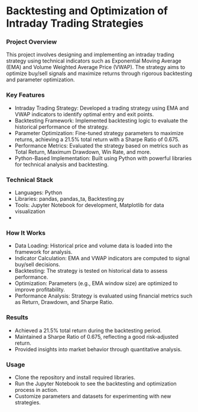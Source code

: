 # Backtesting and Optimization of Intraday Trading Strategies
 
### Project Overview
This project involves designing and implementing an intraday trading strategy using technical indicators such as Exponential Moving Average (EMA) and Volume Weighted Average Price (VWAP). The strategy aims to optimize buy/sell signals and maximize returns through rigorous backtesting and parameter optimization.

### Key Features
- Intraday Trading Strategy: Developed a trading strategy using EMA and VWAP indicators to identify optimal entry and exit points.
- Backtesting Framework: Implemented backtesting logic to evaluate the historical performance of the strategy.
- Parameter Optimization: Fine-tuned strategy parameters to maximize returns, achieving a 21.5% total return with a Sharpe Ratio of 0.675.
- Performance Metrics: Evaluated the strategy based on metrics such as Total Return, Maximum Drawdown, Win Rate, and more.
- Python-Based Implementation: Built using Python with powerful libraries for technical analysis and backtesting.

### Technical Stack
- Languages: Python
- Libraries: pandas, pandas_ta, Backtesting.py
- Tools: Jupyter Notebook for development, Matplotlib for data visualization
- 
### How It Works
- Data Loading: Historical price and volume data is loaded into the framework for analysis.
- Indicator Calculation: EMA and VWAP indicators are computed to signal buy/sell decisions.
- Backtesting: The strategy is tested on historical data to assess performance.
- Optimization: Parameters (e.g., EMA window size) are optimized to improve profitability.
- Performance Analysis: Strategy is evaluated using financial metrics such as Return, Drawdown, and Sharpe Ratio.
  
### Results
- Achieved a 21.5% total return during the backtesting period.
- Maintained a Sharpe Ratio of 0.675, reflecting a good risk-adjusted return.
- Provided insights into market behavior through quantitative analysis.
  
### Usage
- Clone the repository and install required libraries.
- Run the Jupyter Notebook to see the backtesting and optimization process in action.
- Customize parameters and datasets for experimenting with new strategies.
